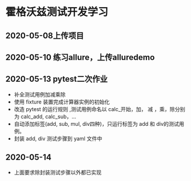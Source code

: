 # 霍格沃兹测试开发学习
## 2020-05-08上传项目
## 2020-05-10 练习allure，上传alluredemo
## 2020-05-13 pytest二次作业
- 补全测试用例加减乘除
- 使用 fixture 装置完成计算器实例的初始化
- 改造 pytest 的运行规则 ,测试用例命名以 calc_开始，加， 减 ，乘，除分别为 calc_add, calc_sub，…
- 自动添加标签(add, sub, mul, div四种)，只运行标签为 add 和 div的测试用例。
- 封装 add, div 测试步骤到 yaml 文件中
## 2020-05-14
- 上面要求除封装测试步骤以外都已实现